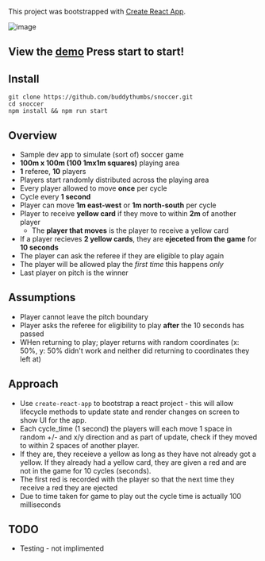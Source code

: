 This project was bootstrapped with [Create React App](https://github.com/facebookincubator/create-react-app).

![image](https://user-images.githubusercontent.com/24975408/45838502-c444d200-bd09-11e8-82b0-835ec90a60e8.png)

## View the [demo](https://buddythumbs.github.io/) Press start to start!


## Install

```
git clone https://github.com/buddythumbs/snoccer.git
cd snoccer
npm install && npm run start
```

## Overview

* Sample dev app to simulate (sort of) soccer game
* **100m x 100m (100 1mx1m squares)** playing area
* **1** referee, **10** players
* Players start randomly distributed across the playing area
* Every player allowed to move **once** per cycle
* Cycle every **1 second**
* Player can move **1m east-west** or **1m north-south** per cycle
* Player to receive **yellow card** if they move to within **2m** of another player
  * The **player that moves** is the player to receive a yellow card
* If a player recieves **2 yellow cards**, they are **ejeceted from the game** for **10 seconds**
* The player can ask the referee if they are eligible to play again
* The player will be allowed play the *first time* this happens *only*
* Last player on pitch is the winner

## Assumptions 

* Player cannot leave the pitch boundary
* Player asks the referee for eligibility to play **after** the 10 seconds has passed
* WHen returning to play; player returns with random coordinates (x: 50%, y: 50% didn't work and neither did returning to coordinates they left at)

## Approach

* Use `create-react-app` to bootstrap a react project - this will allow lifecycle methods to update state and render changes on screen to show UI for the app.
* Each cycle_time (1 second) the players will each move 1 space in random +/- and x/y direction and as part of update, check if they moved to within 2 spaces of another player.
* If they are, they receieve a yellow as long as they have not already got a yellow. If they already had a yellow card, they are given a red and are not in the game for 10 cycles (seconds).
* The first red is recorded with the player so that the next time they receive a red they are ejected
* Due to time taken for game to play out the cycle time is actually 100 milliseconds

## TODO

* Testing - not implimented

